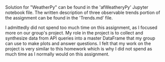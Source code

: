 Solution for "WeatherPy" can be found in the 'afWeatheryPy' Jupyter notebook file.
The written description of three observable trends portion of the assignment can be found in the 'Trends.md' file.

I admittedly did not spend too much time on this assignment, as I focused more on our group's project.  My role in the project is to collect and synthesize data from API queries into a master DataFrame that my group can use to make plots and answer questions.  I felt that my work on the project is very similar to this homework which is why I did not spend as much time as I normally would on this assignment.